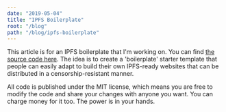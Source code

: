 ```yaml
---
date: "2019-05-04"
title: "IPFS Boilerplate"
root: "/blog"
path: "/blog/ipfs-boilerplate"
---
```


This article is for an IPFS boilerplate that I'm working on. You can
find [the source code here](https://github.com/christroutner/gatsby-ipfs-boilerplate).
The idea is to create a 'boilerplate' starter template that people can easily
adapt to build their own IPFS-ready websites that can be distributed in a
censorship-resistant manner.

All code is published under the MIT license, which means you are free to modify
the code and share your changes with anyone you want. You can charge money for
it too. The power is in your hands.
